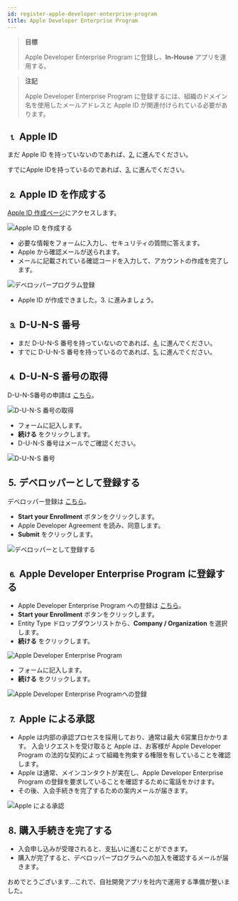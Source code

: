 ```yaml
---
id: register-apple-developer-enterprise-program
title: Apple Developer Enterprise Program
---
```


> **目標**
> 
> Apple Developer Enterprise Program に登録し、<b>In-House</b> アプリを運用する。

> **注記**
> 
> Apple Developer Enterprise Program に登録するには、組織のドメイン名を使用したメールアドレスと Apple ID が関連付けられている必要があります。


## ⒈ Apple ID

まだ Apple ID を持っていないのであれば、[2.](#-apple-id-を作成する) に進んでください。

すでにApple IDを持っているのであれば、[3.](#-d-u-n-s-番号) に進んでください。

## ⒉ Apple ID を作成する

[Apple ID 作成ページ](https://appleid.apple.com/)にアクセスします。

![Apple ID を作成する](img/Apple-ID-Creation-Page-4D-for-iOS.png)

* 必要な情報をフォームに入力し、セキュリティの質問に答えます。
* Apple から確認メールが送られます。
* メールに記載されている確認コードを入力して、アカウントの作成を完了します。

![デベロッパープログラム登録](img/Register-developer-program-4D-for-iOS.png)

* Apple ID が作成できました。3. に進みましょう。

## ⒊ D-U-N-S 番号

* まだ D-U-N-S 番号を持っていないのであれば、[4.](#-d-u-n-s-番号の取得) に進んでください。
* すでに D-U-N-S 番号を持っているのであれば、[5.](#-デベロッパーとして登録する) に進んでください。

## ⒋ D-U-N-S 番号の取得

D-U-N-S番号の申請は [こちら](https://developer.apple.com/enroll/duns-lookup/#/search)。

![D-U-N-S 番号の取得](img/DUNS-Number-Organization-4D-for-iOS.png)

* フォームに記入します。
* **続ける** をクリックします。
* D-U-N-S 番号はメールでご確認ください。

![D-U-N-S 番号](img/DUNS-Number-Apple-Mail_4D-for-iOS.png)

## ⒌ デベロッパーとして登録する

デベロッパー登録は [こちら](https://developer.apple.com/programs/enterprise/enroll/)。

* **Start your Enrollment** ボタンをクリックします。
* Apple Developer Agreement を読み、同意します。
* **Submit** をクリックします。

![デベロッパーとして登録する](img/Register-developer-4D-for-iOS.png)

## ⒍ Apple Developer Enterprise Program に登録する

* Apple Developer Enterprise Program への登録は [こちら](https://developer.apple.com/enroll/enterprise/)。
* **Start your Enrollment** ボタンをクリックします。
* Entity Type ドロップダウンリストから、**Company / Organization** を選択します。
* **続ける** をクリックします。

![Apple Developer Enterprise Program](img/Apple-Developer-Enterprise-Program-4D-for-iOS.png)

* フォームに記入します。
* **続ける** をクリックします。

![Apple Developer Enterprise Programへの登録](img/Apple-Developer-Enterprise-Program-Enrollment-4D-for-iOS.png)

## ⒎ Apple による承認

* Apple は内部の承認プロセスを採用しており、通常は最大 6営業日かかります。 入会リクエストを受け取ると Apple は、お客様が Apple Developer Program の法的な契約によって組織を拘束する権限を有していることを確認します。
* Apple は通常、メインコンタクトが実在し、Apple Developer Enterprise Program の登録を要求していることを確認するために電話をかけます。
* その後、入会手続きを完了するための案内メールが届きます。

![Apple による承認](img/Confirmation-email-Organisations-4D-for-iOS.png)

## ⒏ 購入手続きを完了する

* 入会申し込みが受理されると、支払いに進むことができます。
* 購入が完了すると、デベロッパープログラムへの加入を確認するメールが届きます。

おめでとうございます...これで、自社開発アプリを社内で運用する準備が整いました。
